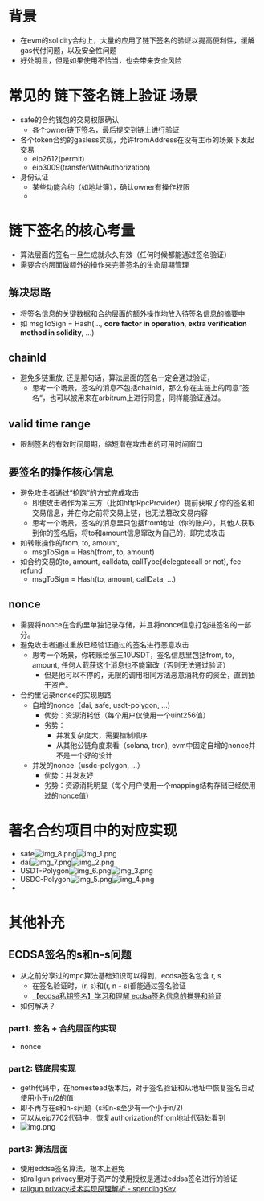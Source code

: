 # 背景
- 在evm的solidity合约上，大量的应用了链下签名的验证以提高便利性，缓解gas代付问题，以及安全性问题
- 好处明显，但是如果使用不恰当，也会带来安全风险

# 常见的 链下签名链上验证 场景
- safe的合约钱包的交易权限确认
  - 各个owner链下签名，最后提交到链上进行验证
- 各个token合约的gasless实现，允许fromAddress在没有主币的场景下发起交易
  - eip2612(permit)
  - eip3009(transferWithAuthorization)
- 身份认证
  - 某些功能合约（如地址簿），确认owner有操作权限
  - 
# 链下签名的核心考量
- 算法层面的签名一旦生成就永久有效（任何时候都能通过签名验证）
- 需要合约层面做额外的操作来完善签名的生命周期管理

## 解决思路
- 将签名信息的关键数据和合约层面的额外操作均放入待签名信息的摘要中
- 如 msgToSign = Hash(..., **core factor in operation**, **extra verification method in solidity**, ...)
## chainId
- 避免多链重放, 还是那句话，算法层面的签名一定会通过验证，
  - 思考一个场景，签名的消息不包括chainId，那么你在主链上的同意”签名“，也可以被用来在arbitrum上进行同意，同样能验证通过。
## valid time range
- 限制签名的有效时间周期，缩短潜在攻击者的可用时间窗口

## 要签名的操作**核心信息**
- 避免攻击者通过“抢跑“的方式完成攻击
  - 即使攻击者作为第三方（比如httpRpcProvider）提前获取了你的签名和交易信息，并在你之前将交易上链，也无法篡改交易内容
  - 思考一个场景，签名的消息里只包括from地址（你的账户），其他人获取到你的签名后，将to和amount信息窜改为自己的，即完成攻击
- 如转账操作的from, to, amount, 
  - msgToSign = Hash(from, to, amount)
- 如合约交易的to, amount, calldata, callType(delegatecall or not), fee refund 
  - msgToSign = Hash(to, amount, callData, ...)

## nonce
- 需要将nonce在合约里单独记录存储，并且将nonce信息打包进签名的一部分。
- 避免攻击者通过重放已经验证通过的签名进行恶意攻击
  - 思考一个场景，你转账给张三10USDT，签名信息里包括from, to, amount, 任何人截获这个消息也不能窜改（否则无法通过验证）
    - 但是他可以不停的，无限的调用相同方法恶意消耗你的资金，直到抽干资产。
- 合约里记录nonce的实现思路
  - 自增的nonce（dai, safe, usdt-polygon, ...)
    - 优势：资源消耗低（每个用户仅使用一个uint256值）
    - 劣势：
      - 并发复杂度大，需要控制顺序
      - 从其他公链角度来看（solana, tron), evm中固定自增的nonce并不是一个好的设计 
  - 并发的nonce（usdc-polygon, ...）
    - 优势：并发友好
    - 劣势：资源消耗明显（每个用户使用一个mapping结构存储已经使用过的nonce值）
# 著名合约项目中的对应实现
- safe![img_8.png](img_8.png)![img_1.png](img_1.png)
- dai![img_7.png](img_7.png)![img_2.png](img_2.png)
- USDT-Polygon![img_6.png](img_6.png)![img_3.png](img_3.png)
- USDC-Polygon![img_5.png](img_5.png)![img_4.png](img_4.png)
- 
# 其他补充
## ECDSA签名的s和n-s问题
- 从之前分享过的mpc算法基础知识可以得到，ecdsa签名包含 r, s
  - 在签名验证时，(r, s)和(r, n - s)都能通过签名验证
  - [【ecdsa私钥签名】学习和理解 ecdsa签名信息的推导和验证 ](https://www.bilibili.com/video/BV1Gd7zzFEZ5/?share_source=copy_web&vd_source=ce0cad875b0b4c2a4efa014c699df898&t=272)
- 如何解决？
### part1: 签名 + 合约层面的实现
- nonce

### part2: 链底层实现
- geth代码中，在homestead版本后，对于签名验证和从地址中恢复签名自动使用小于n/2的值
- 即不再存在s和n-s问题（s和n-s至少有一个小于n/2)
- 可以从eip7702代码中，恢复authorization的from地址代码处看到
- ![img.png](img.png)

### part3: 算法层面
- 使用eddsa签名算法，根本上避免
- 如railgun privacy里对于资产的使用授权是通过eddsa签名进行的验证
- [railgun privacy技术实现原理解析 - spendingKey](https://www.bilibili.com/video/BV1qnVRzeEPo/?share_source=copy_web&vd_source=ce0cad875b0b4c2a4efa014c699df898&t=699)